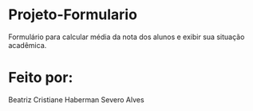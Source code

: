 # Projeto-Formulario
Formulário para calcular média da nota dos alunos e exibir sua situação acadêmica.
# Feito por:
Beatriz Cristiane Haberman Severo Alves